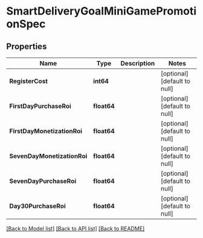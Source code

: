 # SmartDeliveryGoalMiniGamePromotionSpec

## Properties
Name | Type | Description | Notes
------------ | ------------- | ------------- | -------------
**RegisterCost** | **int64** |  | [optional] [default to null]
**FirstDayPurchaseRoi** | **float64** |  | [optional] [default to null]
**FirstDayMonetizationRoi** | **float64** |  | [optional] [default to null]
**SevenDayMonetizationRoi** | **float64** |  | [optional] [default to null]
**SevenDayPurchaseRoi** | **float64** |  | [optional] [default to null]
**Day30PurchaseRoi** | **float64** |  | [optional] [default to null]

[[Back to Model list]](../README.md#documentation-for-models) [[Back to API list]](../README.md#documentation-for-api-endpoints) [[Back to README]](../README.md)


